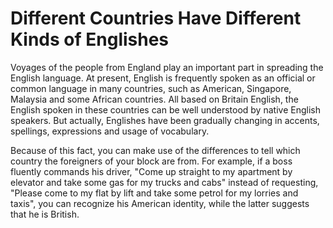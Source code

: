 # Different Countries Have Different Kinds of Englishes

Voyages of the people from England play an important part in spreading the English language. At present, English is frequently spoken as an official or common language in many countries, such as American, Singapore, Malaysia and some African countries. All based on Britain English, the English spoken in these countries can be well understood by native English speakers. But actually, Englishes have been gradually changing in accents, spellings, expressions and usage of vocabulary.

Because of this fact, you can make use of the differences to tell which country the foreigners of your block are from. For example, if a boss fluently commands his driver, "Come up straight to my apartment by elevator and take some gas for my trucks and cabs" instead of requesting, "Please come to my flat by lift and take some petrol for my lorries and taxis", you can recognize his American identity, while the latter suggests that he is British.